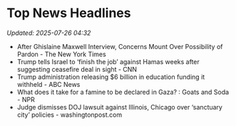 # Top News Headlines

_Updated: 2025-07-26 04:32_

- After Ghislaine Maxwell Interview, Concerns Mount Over Possibility of Pardon - The New York Times
- Trump tells Israel to ‘finish the job’ against Hamas weeks after suggesting ceasefire deal in sight - CNN
- Trump administration releasing $6 billion in education funding it withheld - ABC News
- What does it take for a famine to be declared in Gaza? : Goats and Soda - NPR
- Judge dismisses DOJ lawsuit against Illinois, Chicago over ‘sanctuary city’ policies - washingtonpost.com